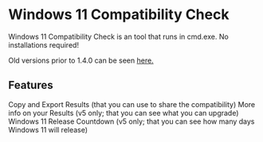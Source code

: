 # Windows 11 Compatibility Check
Windows 11 Compatibility Check is an tool that runs in cmd.exe. No installations required!

Old versions prior to 1.4.0 can be seen [here.](https://www.elevenforum.com/resources/windows-11-compatibility-check.4/)

## Features
Copy and Export Results (that you can use to share the compatibility)
More info on your Results (v5 only; that you can see what you can upgrade)
Windows 11 Release Countdown (v5 only; that you can see how many days Windows 11 will release)
